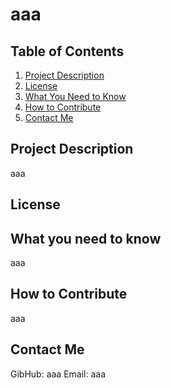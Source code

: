 # aaa

## Table of Contents

<nav>
    <ol>
        <li><a href="#Project-Description">Project Description</a></li>
        <li><a href="#License">License</a></li>
        <li><a href="#What-you-need-to-know">What You Need to Know</a></li>
        <li><a href="#How-to-Contribute">How to Contribute</a></li>
        <li><a href="#Contact-Me">Contact Me</a></li>
    </ol>
</nav>

## Project Description

aaa

## License



## What you need to know

aaa

## How to Contribute

aaa

## Contact Me

GibHub: aaa
Email: aaa
